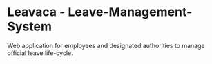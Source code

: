 # Leavaca - Leave-Management-System
Web application for employees and designated authorities to manage official leave life-cycle.
